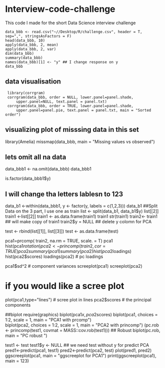 # Interview-code-challenge
This code I made for the short Data Science interview challenge

    data_bbb <- read.csv("~//Desktop/R/challenge.csv", header = T, sep=",", stringsAsFactors = F)
    head(data_bbb, 10)
    apply(data_bbb, 2, mean)
    apply(data_bbb, 2, var)
    dim(data_bbb)
    summary(data_bbb)
    names(data_bbb)[1] <- "y" ## I change response on y 
    data_bbb

## data visualisation
     library(corrgram) 
     corrgram(data_bbb, order = NULL, lower.panel=panel.shade,
         upper.panel=NULL, text.panel = panel.txt)
     corrgram(data_bbb, order = TRUE, lower.panel=panel.shade,
         upper.panel=panel.pie, text.panel = panel.txt, main = "Sorted order")
         
         

## visualizing plot of misssing data in this set
library(Amelia)
missmap(data_bbb, main = "Missing values vs observed")  

## lets omit all na data
data_bbb1 <- na.omit(data_bbb)
data_bbb1

is.factor(data_bbb1$y)
## I will change tha letters lablesn to 123
data_b1 <-within(data_bbb1, y <- factor(y, labels = c(1,2,3)))
data_b1
##Split Data on the 3 part, I use one as train
list <- split(data_b1, data_b1$y)
list[[2]]
train1 <-list[[2]]
train1 <- as.data.frame(train1)
train1
str(train1)
train2<- train1  ## will make copy of train1 
train2$y = NULL  ## delete y colomn for PCA

test <- rbind(list[[1]], list[[3]])
test <- as.data.frame(test)

pca1=prcomp( train2, na.rm = TRUE, scale. = T)
pca1
hist(pca1$rotation)
pca2 <- princomp(train2, cor=TRUE)
pca2
summary(pca1)
summary(pca2)
hist(pca2$loadings)
hist(pca2$scores)
loadings(pca2)             # pc loadings 

pca1$sd^2                  # component variances
screeplot(pca1)
screeplot(pca2)
# if you would like a scree plot
plot(pca1,type="lines")    # scree plot in lines
pca2$scores             # the principal components

##biplot
require(graphics)
biplot(pca1$x, pca2$scores)
biplot(pca1, choices = 1:2, scale = 1,  main = "PCA1 with prcomp")  
biplot(pca2, choices = 1:2, scale = 1, main = "PCA2 with princomp")
(pc.rob <- princomp(test1, covmat = MASS::cov.rob(test1)))  ## Robust
biplot(pc.rob, main = "PC robust ")

test1 <- test
test1$y <- NULL  ## we need test without y for predict PCA
pred1<-predict(pca1, test1)
pred2<-predict(pca2, test)
plot(pred1, pred2)
ggscreeplot(pca1, main = "ggscreeplot for PCA1")
print(ggscreeplot(pca1), main = 123)
